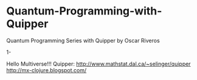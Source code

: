 Quantum-Programming-with-Quipper
================================

Quantum Programming Series with Quipper by Oscar Riveros

1-

Hello Multiverse!!!
Quipper: http://www.mathstat.dal.ca/~selinger/quipper
http://mx-clojure.blogspot.com/
